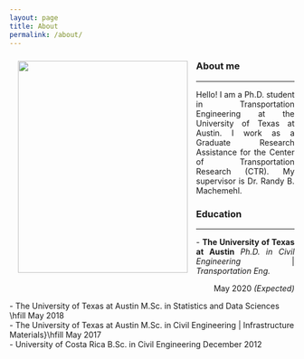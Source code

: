 ```yaml
---
layout: page
title: About
permalink: /about/
---
```


<img src="{{ site.baseurl }}/assets/img/nat.jpg" ALIGN="left" style="margin:10px 15px ; width:300px; height:375px;"/>

### About me
___
<p align="justify">
Hello! I am a Ph.D. student in Transportation Engineering at the University of Texas at Austin. I work as a Graduate Research Assistance for the Center of Transportation Research (CTR). My supervisor is Dr. Randy B. Machemehl. 
</p>

### Education
___
<p align="justify">
- <b>The University of Texas at Austin</b> <i>Ph.D. in Civil Engineering</i> | <i>Transportation Eng.</i><p align="right"> May 2020 <i>(Expected)</i></p>
- The University of Texas at Austin M.Sc. in Statistics and Data Sciences \hfill May 2018
<br>
- The University of Texas at Austin M.Sc. in Civil Engineering  | Infrastructure Materials}\hfill May 2017
<br>
- University of Costa Rica B.Sc. in Civil Engineering December 2012
</p>
